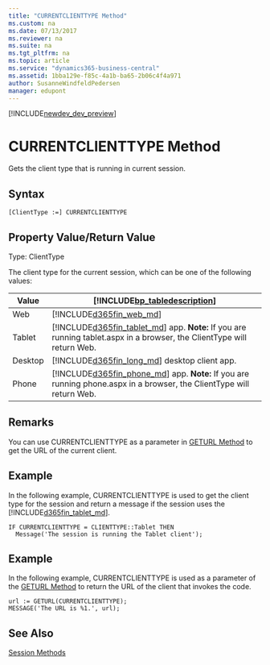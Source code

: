 ```yaml
---
title: "CURRENTCLIENTTYPE Method"
ms.custom: na
ms.date: 07/13/2017
ms.reviewer: na
ms.suite: na
ms.tgt_pltfrm: na
ms.topic: article
ms.service: "dynamics365-business-central"
ms.assetid: 1bba129e-f85c-4a1b-ba65-2b06c4f4a971
author: SusanneWindfeldPedersen
manager: edupont
---
```


[!INCLUDE[newdev_dev_preview](../includes/newdev_dev_preview.md)]

# CURRENTCLIENTTYPE Method
Gets the client type that is running in current session.  

## Syntax  

```  
[ClientType :=] CURRENTCLIENTTYPE  
```  

## Property Value/Return Value  
 Type: ClientType  

 The client type for the current session, which can be one of the following values:  

|Value|[!INCLUDE[bp_tabledescription](../includes/bp_tabledescription_md.md)]|  
|-----------|---------------------------------------|  
|Web|[!INCLUDE[d365fin_web_md](../includes/d365fin_web_md.md)]|  
|Tablet|[!INCLUDE[d365fin_tablet_md](../includes/d365fin_tablet_md.md)] app. **Note:**  If you are running tablet.aspx in a browser, the ClientType will return Web.|  
|Desktop|[!INCLUDE[d365fin_long_md](../includes/d365fin_long_md.md)] desktop client app.|  
|Phone|[!INCLUDE[d365fin_phone_md](../includes/d365fin_phone_md.md)] app. **Note:**  If you are running phone.aspx in a browser, the ClientType will return Web.|  

## Remarks  
 You can use CURRENTCLIENTTYPE as a parameter in [GETURL Method](devenv-GETURL-Method.md) to get the URL of the current client.  

## Example  
 In the following example, CURRENTCLIENTTYPE is used to get the client type for the session and return a message if the session uses the [!INCLUDE[d365fin_tablet_md](../includes/d365fin_tablet_md.md)].  

```  
IF CURRENTCLIENTTYPE = CLIENTTYPE::Tablet THEN  
  Message('The session is running the Tablet client');  
```  

## Example  
 In the following example, CURRENTCLIENTTYPE is used as a parameter of the [GETURL Method](devenv-GETURL-Method.md) to return the URL of the client that invokes the code.  

```  
url := GETURL(CURRENTCLIENTTYPE);  
MESSAGE('The URL is %1.', url);  
```  

## See Also  
 [Session Methods](devenv-session-methods.md)
